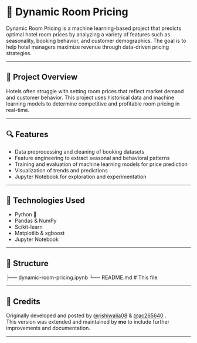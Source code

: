 # 🏨 Dynamic Room Pricing

Dynamic Room Pricing is a machine learning-based project that predicts optimal hotel room prices by analyzing a variety of features such as seasonality, booking behavior, and customer demographics. The goal is to help hotel managers maximize revenue through data-driven pricing strategies.

---

## 📌 Project Overview

Hotels often struggle with setting room prices that reflect market demand and customer behavior. This project uses historical data and machine learning models to determine competitive and profitable room pricing in real-time.

---

## 🔍 Features

- Data preprocessing and cleaning of booking datasets
- Feature engineering to extract seasonal and behavioral patterns
- Training and evaluation of machine learning models for price prediction
- Visualization of trends and predictions
- Jupyter Notebook for exploration and experimentation

---

## 🚀 Technologies Used

- Python 🐍
- Pandas & NumPy
- Scikit-learn
- Matplotlib & xgboost
- Jupyter Notebook

---

## 📁 Structure

├── dynamic-room-pricing.ipynb 
└── README.md # This file


---

## 🤝 Credits

Originally developed and posted by [@rishiwalia08](https://github.com/rishiwalia08) & [@ac265640](https://github.com/ac265640) .  
This version was extended and maintained by **me** to include further improvements and documentation.
 
 ---
